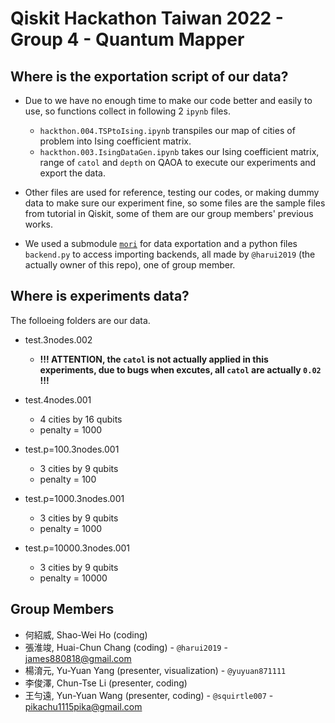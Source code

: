 # Qiskit Hackathon Taiwan 2022 - Group 4 - Quantum Mapper

## Where is the exportation script of our data?
  - Due to we have no enough time to make our code better and easily to use, so functions collect in following 2 `ipynb` files.
    - `hackthon.004.TSPtoIsing.ipynb` transpiles our map of cities of problem into Ising coefficient matrix.
    - `hackthon.003.IsingDataGen.ipynb` takes our Ising coefficient matrix, range of `catol` and `depth` on QAOA to execute our experiments and export the data.
    
  - Other files are used for reference, testing our codes, or making dummy data to make sure our experiment fine, so some files are the sample files from tutorial in Qiskit, some of them are our group members' previous works.
  
  - We used a submodule [`mori`](https://github.com/harui2019/mori/tree/4bc94be2d448f2145e66b583c808fbbde0876ff1) for data exportation and a python files `backend.py` to access importing backends, all  made by `@harui2019` (the actually owner of this repo), one of group member.
  
## Where is experiments data?
  The folloeing folders are our data.
  - test.3nodes.002
    - __!!! ATTENTION, the `catol` is not actually applied in this experiments, due to bugs when excutes, all `catol` are actually `0.02` !!!__
    
  - test.4nodes.001
    - 4 cities by 16 qubits
    - penalty = 1000
    
  - test.p=100.3nodes.001
    - 3 cities by 9 qubits
    - penalty = 100
    
  - test.p=1000.3nodes.001
    - 3 cities by 9 qubits
    - penalty = 1000
    
  - test.p=10000.3nodes.001
    - 3 cities by 9 qubits
    - penalty = 10000
    
## Group Members
  - 何紹威, Shao-Wei Ho (coding)
  - 張淮竣, Huai-Chun Chang (coding) - `@harui2019` - james880818@gmail.com
  - 楊淯元, Yu-Yuan Yang (presenter, visualization) - `@yuyuan871111`
  - 李俊澤, Chun-Tse Li (presenter, coding)
  - 王勻遠, Yun-Yuan Wang (presenter, coding) -  `@squirtle007` - pikachu1115pika@gmail.com
 

  
